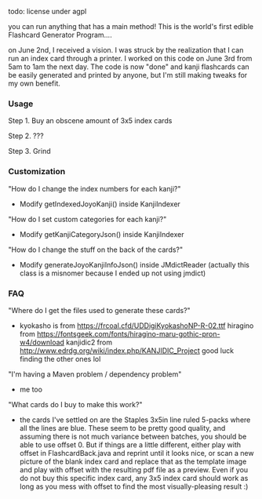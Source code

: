 todo: license under agpl

you can run anything that has a main method! This is the world's first edible Flashcard Generator Program....

on June 2nd, I received a vision. I was struck by the realization that I can run an index card through a printer. I worked on this code on June 3rd from 5am to 1am the next day. The code is now "done" and kanji flashcards can be easily generated and printed by anyone, but I'm still making tweaks for my own benefit. 

### Usage

Step 1. Buy an obscene amount of 3x5 index cards

Step 2. ???

Step 3. Grind

### Customization

"How do I change the index numbers for each kanji?"

- Modify getIndexedJoyoKanji() inside KanjiIndexer

"How do I set custom categories for each kanji?"

- Modify getKanjiCategoryJson() inside KanjiIndexer

"How do I change the stuff on the back of the cards?"

- Modify generateJoyoKanjiInfoJson() inside JMdictReader (actually this class is a misnomer because I ended up not using jmdict)

### FAQ

"Where do I get the files used to generate these cards?"

- kyokasho is from https://frcoal.cfd/UDDigiKyokashoNP-R-02.ttf hiragino from https://fontsgeek.com/fonts/hiragino-maru-gothic-pron-w4/download kanjidic2 from http://www.edrdg.org/wiki/index.php/KANJIDIC_Project good luck finding the other ones lol

"I'm having a Maven problem / dependency problem"

- me too

"What cards do I buy to make this work?"

- the cards I've settled on are the Staples 3x5in line ruled 5-packs where all the lines are blue. These seem to be pretty good quality, and assuming there is not much variance between batches, you should be able to use offset 0. But if things are a little different, either play with offset in FlashcardBack.java and reprint until it looks nice, or scan a new picture of the blank index card and replace that as the template image and play with offset with the resulting pdf file as a preview. Even if you do not buy this specific index card, any 3x5 index card should work as long as you mess with offset to find the most visually-pleasing result :)
